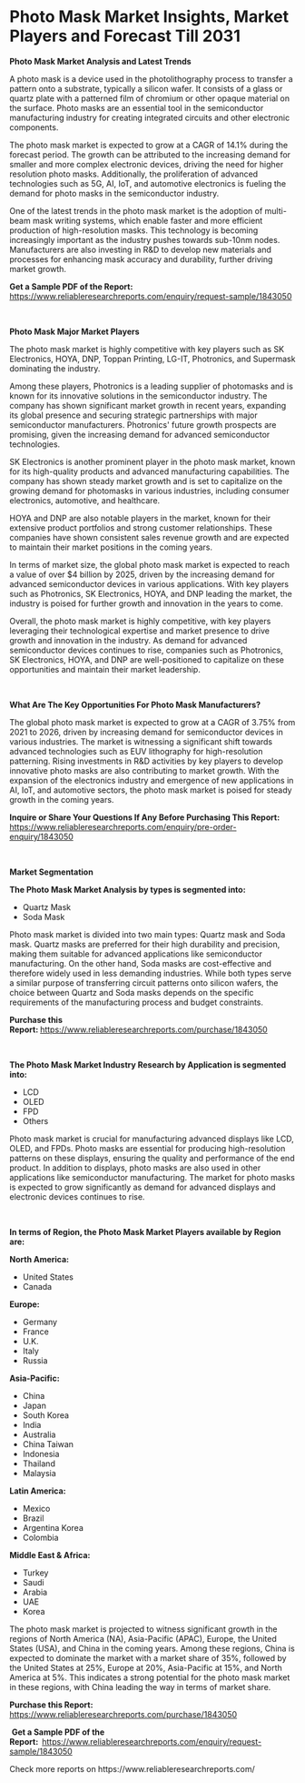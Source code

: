 <p><h1>Photo Mask Market Insights, Market Players and Forecast Till 2031</h1></p><p><strong>Photo Mask Market Analysis and Latest Trends</strong></p>
<p><p>A photo mask is a device used in the photolithography process to transfer a pattern onto a substrate, typically a silicon wafer. It consists of a glass or quartz plate with a patterned film of chromium or other opaque material on the surface. Photo masks are an essential tool in the semiconductor manufacturing industry for creating integrated circuits and other electronic components.</p><p>The photo mask market is expected to grow at a CAGR of 14.1% during the forecast period. The growth can be attributed to the increasing demand for smaller and more complex electronic devices, driving the need for higher resolution photo masks. Additionally, the proliferation of advanced technologies such as 5G, AI, IoT, and automotive electronics is fueling the demand for photo masks in the semiconductor industry.</p><p>One of the latest trends in the photo mask market is the adoption of multi-beam mask writing systems, which enable faster and more efficient production of high-resolution masks. This technology is becoming increasingly important as the industry pushes towards sub-10nm nodes. Manufacturers are also investing in R&D to develop new materials and processes for enhancing mask accuracy and durability, further driving market growth.</p></p>
<p><strong>Get a Sample PDF of the Report:&nbsp;</strong> <a href="https://www.reliableresearchreports.com/enquiry/request-sample/1843050">https://www.reliableresearchreports.com/enquiry/request-sample/1843050</a></p>
<p>&nbsp;</p>
<p><strong>Photo Mask Major Market Players</strong></p>
<p><p>The photo mask market is highly competitive with key players such as SK Electronics, HOYA, DNP, Toppan Printing, LG-IT, Photronics, and Supermask dominating the industry. </p><p>Among these players, Photronics is a leading supplier of photomasks and is known for its innovative solutions in the semiconductor industry. The company has shown significant market growth in recent years, expanding its global presence and securing strategic partnerships with major semiconductor manufacturers. Photronics' future growth prospects are promising, given the increasing demand for advanced semiconductor technologies.</p><p>SK Electronics is another prominent player in the photo mask market, known for its high-quality products and advanced manufacturing capabilities. The company has shown steady market growth and is set to capitalize on the growing demand for photomasks in various industries, including consumer electronics, automotive, and healthcare.</p><p>HOYA and DNP are also notable players in the market, known for their extensive product portfolios and strong customer relationships. These companies have shown consistent sales revenue growth and are expected to maintain their market positions in the coming years.</p><p>In terms of market size, the global photo mask market is expected to reach a value of over $4 billion by 2025, driven by the increasing demand for advanced semiconductor devices in various applications. With key players such as Photronics, SK Electronics, HOYA, and DNP leading the market, the industry is poised for further growth and innovation in the years to come.</p><p>Overall, the photo mask market is highly competitive, with key players leveraging their technological expertise and market presence to drive growth and innovation in the industry. As demand for advanced semiconductor devices continues to rise, companies such as Photronics, SK Electronics, HOYA, and DNP are well-positioned to capitalize on these opportunities and maintain their market leadership.</p></p>
<p>&nbsp;</p>
<p><strong>What Are The Key Opportunities For Photo Mask Manufacturers?</strong></p>
<p><p>The global photo mask market is expected to grow at a CAGR of 3.75% from 2021 to 2026, driven by increasing demand for semiconductor devices in various industries. The market is witnessing a significant shift towards advanced technologies such as EUV lithography for high-resolution patterning. Rising investments in R&D activities by key players to develop innovative photo masks are also contributing to market growth. With the expansion of the electronics industry and emergence of new applications in AI, IoT, and automotive sectors, the photo mask market is poised for steady growth in the coming years.</p></p>
<p><strong>Inquire or Share Your Questions If Any Before Purchasing This Report:</strong> <a href="https://www.reliableresearchreports.com/enquiry/pre-order-enquiry/1843050">https://www.reliableresearchreports.com/enquiry/pre-order-enquiry/1843050</a></p>
<p>&nbsp;</p>
<p><strong>Market Segmentation</strong></p>
<p><strong>The Photo Mask Market Analysis by types is segmented into:</strong></p>
<p><ul><li>Quartz Mask</li><li>Soda Mask</li></ul></p>
<p><p>Photo mask market is divided into two main types: Quartz mask and Soda mask. Quartz masks are preferred for their high durability and precision, making them suitable for advanced applications like semiconductor manufacturing. On the other hand, Soda masks are cost-effective and therefore widely used in less demanding industries. While both types serve a similar purpose of transferring circuit patterns onto silicon wafers, the choice between Quartz and Soda masks depends on the specific requirements of the manufacturing process and budget constraints.</p></p>
<p><strong>Purchase this Report:&nbsp;</strong><a href="https://www.reliableresearchreports.com/purchase/1843050">https://www.reliableresearchreports.com/purchase/1843050</a></p>
<p>&nbsp;</p>
<p><strong>The Photo Mask Market Industry Research by Application is segmented into:</strong></p>
<p><ul><li>LCD</li><li>OLED</li><li>FPD</li><li>Others</li></ul></p>
<p><p>Photo mask market is crucial for manufacturing advanced displays like LCD, OLED, and FPDs. Photo masks are essential for producing high-resolution patterns on these displays, ensuring the quality and performance of the end product. In addition to displays, photo masks are also used in other applications like semiconductor manufacturing. The market for photo masks is expected to grow significantly as demand for advanced displays and electronic devices continues to rise.</p></p>
<p>&nbsp;</p>
<p><strong>In terms of Region, the Photo Mask Market Players available by Region are:</strong></p>
<p>
    <p> <strong> North America: </strong>
        <ul>
            <li>United States</li>
            <li>Canada</li>
        </ul>
        </p> 
    <p> <strong> Europe: </strong>
        <ul>
            <li>Germany</li>
            <li>France</li>
            <li>U.K.</li>
            <li>Italy</li>
            <li>Russia</li>
        </ul>
        </p> 
    <p> <strong> Asia-Pacific: </strong>
        <ul>
            <li>China</li>
            <li>Japan</li>
            <li>South Korea</li>
            <li>India</li>
            <li>Australia</li>
            <li>China Taiwan</li>
            <li>Indonesia</li>
            <li>Thailand</li>
            <li>Malaysia</li>
        </ul>
        </p> 
    <p> <strong> Latin America: </strong>
        <ul>
            <li>Mexico</li>
            <li>Brazil</li>
            <li>Argentina Korea</li>
            <li>Colombia</li>
        </ul>
        </p> 
    <p> <strong> Middle East & Africa: </strong>
        <ul>
            <li>Turkey</li>
            <li>Saudi</li>
            <li>Arabia</li>
            <li>UAE</li>
            <li>Korea</li>
        </ul>
    </p>
    </p>
<p><p>The photo mask market is projected to witness significant growth in the regions of North America (NA), Asia-Pacific (APAC), Europe, the United States (USA), and China in the coming years. Among these regions, China is expected to dominate the market with a market share of 35%, followed by the United States at 25%, Europe at 20%, Asia-Pacific at 15%, and North America at 5%. This indicates a strong potential for the photo mask market in these regions, with China leading the way in terms of market share.</p></p>
<p><strong>Purchase this Report: </strong><a href="https://www.reliableresearchreports.com/purchase/1843050">https://www.reliableresearchreports.com/purchase/1843050</a></p>
<p>&nbsp;<strong>Get a Sample PDF of the Report:&nbsp;&nbsp;</strong><a href="https://www.reliableresearchreports.com/enquiry/request-sample/1843050">https://www.reliableresearchreports.com/enquiry/request-sample/1843050</a></p>
<p><strong></strong></p>
<p>Check more reports on https://www.reliableresearchreports.com/</p>